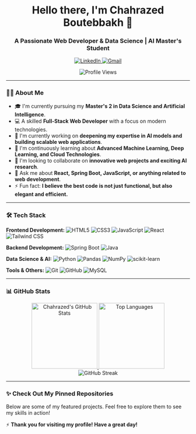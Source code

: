 <h1 align="center">Hello there, I'm Chahrazed Boutebbakh 👋</h1>
<h3 align="center">A Passionate Web Developer & Data Science | AI Master's Student</h3>

<p align="center">
  <a href="https://www.linkedin.com/in/chahrazed-b-a6a8a6256/"> <!-- Fixed LinkedIn URL -->
    <img src="https://img.shields.io/badge/LinkedIn-0077B5?style=for-the-badge&logo=linkedin&logoColor=white" alt="LinkedIn"/>
  </a>
  <a href="mailto:chahrazed.boutebbakh@univ-constantine2.dz">
    <img src="https://img.shields.io/badge/Gmail-D14836?style=for-the-badge&logo=gmail&logoColor=white" alt="Gmail"/>
  </a>
</p>

<p align="center">
  <img src="https://komarev.com/ghpvc/?username=BoutebbakhChahrazed&label=Profile%20Views&color=0e75b6&style=flat" alt="Profile Views"/>
</p>

---

### 👨‍💻 About Me

- 🎓 I'm currently pursuing my **Master's 2 in Data Science and Artificial Intelligence**.
- 💻 A skilled **Full-Stack Web Developer** with a focus on modern technologies.
- 🔭 I'm currently working on **deepening my expertise in AI models and building scalable web applications**.
- 🌱 I'm continuously learning about **Advanced Machine Learning, Deep Learning, and Cloud Technologies**.
- 👯 I'm looking to collaborate on **innovative web projects and exciting AI research**.
- 💬 Ask me about **React, Spring Boot, JavaScript, or anything related to web development**.
- ⚡ Fun fact: **I believe the best code is not just functional, but also elegant and efficient.**

---

### 🛠️ Tech Stack

**Frontend Development:**
![HTML5](https://img.shields.io/badge/HTML5-E34F26?style=for-the-badge&logo=html5&logoColor=white)
![CSS3](https://img.shields.io/badge/CSS3-1572B6?style=for-the-badge&logo=css3&logoColor=white)
![JavaScript](https://img.shields.io/badge/JavaScript-F7DF1E?style=for-the-badge&logo=javascript&logoColor=black)
![React](https://img.shields.io/badge/React-20232A?style=for-the-badge&logo=react&logoColor=61DAFB)
![Tailwind CSS](https://img.shields.io/badge/Tailwind_CSS-38B2AC?style=for-the-badge&logo=tailwind-css&logoColor=white)

**Backend Development:**
![Spring Boot](https://img.shields.io/badge/Spring_Boot-6DB33F?style=for-the-badge&logo=spring-boot&logoColor=white)
![Java](https://img.shields.io/badge/Java-ED8B00?style=for-the-badge&logo=openjdk&logoColor=white)

**Data Science & AI:**
![Python](https://img.shields.io/badge/Python-3776AB?style=for-the-badge&logo=python&logoColor=white)
![Pandas](https://img.shields.io/badge/Pandas-2C2D72?style=for-the-badge&logo=pandas&logoColor=white)
![NumPy](https://img.shields.io/badge/NumPy-013243?style=for-the-badge&logo=numpy&logoColor=white)
![scikit-learn](https://img.shields.io/badge/scikit--learn-F7931E?style=for-the-badge&logo=scikit-learn&logoColor=white)

**Tools & Others:**
![Git](https://img.shields.io/badge/Git-F05032?style=for-the-badge&logo=git&logoColor=white)
![GitHub](https://img.shields.io/badge/GitHub-100000?style=for-the-badge&logo=github&logoColor=white)
![MySQL](https://img.shields.io/badge/MySQL-00000F?style=for-the-badge&logo=mysql&logoColor=white)

---

### 📊 GitHub Stats

<p align="center">
  <a href="https://github.com/BoutebbakhChahrazed">
    <img height="180em" src="https://github-readme-stats.vercel.app/api?username=BoutebbakhChahrazed&show_icons=true&theme=radical&hide_border=true&count_private=true&include_all_commits=true" alt="Chahrazed's GitHub Stats"/>
    <img height="180em" src="https://github-readme-stats.vercel.app/api/top-langs/?username=BoutebbakhChahrazed&theme=radical&hide_border=true&layout=compact&langs_count=8" alt="Top Languages"/>
  </a>
  <br/>
  <img src="https://github-readme-streak-stats.herokuapp.com/?user=BoutebbakhChahrazed&theme=radical&hide_border=true" alt="GitHub Streak"/>
</p>

---

### ✨ Check Out My Pinned Repositories

Below are some of my featured projects. Feel free to explore them to see my skills in action!

⚡ **Thank you for visiting my profile! Have a great day!**
